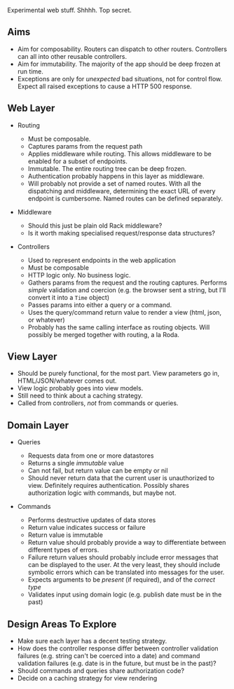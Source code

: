 Experimental web stuff. Shhhh. Top secret.

Aims
----

 - Aim for composability.
   Routers can dispatch to other routers.
   Controllers can all into other reusable controllers.
 - Aim for immutability.
   The majority of the app should be deep frozen at run time.
 - Exceptions are only for _unexpected_ bad situations, not for control flow.
   Expect all raised exceptions to cause a HTTP 500 response.

Web Layer
---------

 * Routing
   - Must be composable.
   - Captures params from the request path
   - Applies middleware while routing. This allows middleware to be enabled for a subset of endpoints.
   - Immutable. The entire routing tree can be deep frozen.
   - Authentication probably happens in this layer as middleware.
   - Will probably not provide a set of named routes.
     With all the dispatching and middleware, determining the exact URL of every endpoint is cumbersome.
     Named routes can be defined separately.

 * Middleware
   - Should this just be plain old Rack middleware?
   - Is it worth making specialised request/response data structures?

 * Controllers
   - Used to represent endpoints in the web application
   - Must be composable
   - HTTP logic only. No business logic.
   - Gathers params from the request and the routing captures.
     Performs _simple_ validation and coercion
     (e.g. the browser sent a string, but I'll convert it into a `Time` object)
   - Passes params into either a query or a command.
   - Uses the query/command return value to render a view (html, json, or whatever)
   - Probably has the same calling interface as routing objects.
     Will possibly be merged together with routing, a la Roda.

View Layer
----------

 - Should be purely functional, for the most part.
   View parameters go in, HTML/JSON/whatever comes out.
 - View logic probably goes into view models.
 - Still need to think about a caching strategy.
 - Called from controllers, _not_ from commands or queries.

Domain Layer
------------

 * Queries
   - Requests data from one or more datastores
   - Returns a single _immutable_ value
   - Can not fail, but return value can be empty or nil
   - Should never return data that the current user is unauthorized to view.
     Definitely requires authentication.
     Possibly shares authorization logic with commands, but maybe not.

 * Commands
   - Performs destructive updates of data stores
   - Return value indicates success or failure
   - Return value is immutable
   - Return value should probably provide a way to differentiate between different types of errors.
   - Failure return values should probably include error messages that can be displayed to the user.
     At the very least, they should include symbolic errors which can be translated into messages for the user.
   - Expects arguments to be _present_ (if required), and of the _correct type_
   - Validates input using domain logic (e.g. publish date must be in the past)

Design Areas To Explore
-----------------------

 - Make sure each layer has a decent testing strategy.
 - How does the controller response differ between controller validation failures
   (e.g. string can't be coerced into a date)
   and command validation failures
   (e.g. date is in the future, but must be in the past)?
 - Should commands and queries share authorization code?
 - Decide on a caching strategy for view rendering
